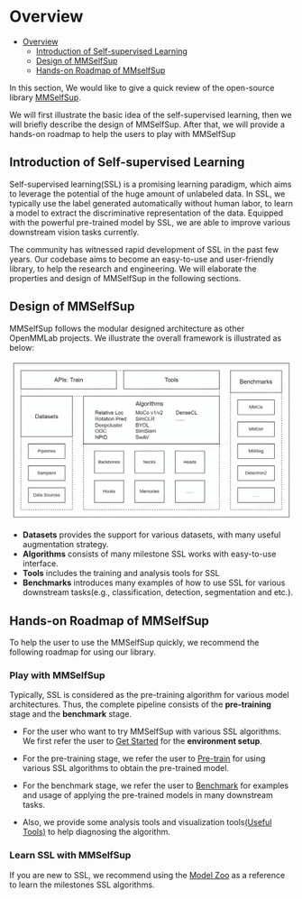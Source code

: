 # Overview

- [Overview](#overview)
  - [Introduction of Self-supervised Learning](#introduction-of-self-supervised-learning)
  - [Design of MMSelfSup](#design-of-mmselfsup)
  - [Hands-on Roadmap of MMselfSup](#hands-on-roadmap-of-mmselfsup)

In this section, We would like to give a quick review of the open-source library [MMSelfSup](https://github.com/open-mmlab/mmselfsup).

We will first illustrate the basic idea of the self-supervised learning, then we will briefly describe the design of MMSelfSup. After that, we will provide a hands-on roadmap to help the users to play with MMSelfSup

## Introduction of Self-supervised Learning

Self-supervised learning(SSL) is a promising learning paradigm, which aims to leverage the potential of the huge amount of unlabeled data. In SSL, we typically use the label generated automatically without human labor, to learn a model to extract the discriminative representation of the data. Equipped with the powerful pre-trained model by SSL, we are able to improve various downstream vision tasks currently.

The community has witnessed rapid development of SSL in the past few years. Our codebase aims to become an easy-to-use and user-friendly library, to help the research and engineering. We will elaborate the properties and design of MMSelfSup in the following sections.

## Design of MMSelfSup

MMSelfSup follows the modular designed architecture as other OpenMMLab projects. We illustrate the overall framework is illustrated as below:

<div align="center">
  <img src="../../resources/mmselfsup_arch_uml.jpg" width="500"/>
</div>

- **Datasets** provides the support for various datasets, with many useful augmentation strategy.
- **Algorithms** consists of many milestone SSL works with easy-to-use interface.
- **Tools** includes the training and analysis tools for SSL
- **Benchmarks** introduces many examples of how to use SSL for various downstream tasks(e.g., classification, detection, segmentation and etc.).

## Hands-on Roadmap of MMSelfSup

To help the user to use the MMSelfSup quickly, we recommend the following roadmap for using our library.

### Play with MMSelfSup

Typically, SSL is considered as the pre-training algorithm for various model architectures. Thus, the complete pipeline consists of the **pre-training** stage and the **benchmark** stage.

- For the user who want to try MMSelfSup with various SSL algorithms. We first refer the user to [Get Started](<>) for the **environment setup**.

- For the pre-training stage, we refer the user to [Pre-train](https://mmselfsup.readthedocs.io/en/dev-1.x/user_guides/#pretrain) for using various SSL algorithms to obtain the pre-trained model.

- For the benchmark stage, we refer the user to [Benchmark](https://mmselfsup.readthedocs.io/en/dev-1.x/user_guides/#downstream-tasks) for examples and usage of applying the pre-trained models in many downstream tasks.

- Also, we provide some analysis tools and visualization tools[(Useful Tools)](https://mmselfsup.readthedocs.io/en/dev-1.x/user_guides/#downstream-tasks) to help  diagnosing the algorithm.

### Learn SSL with MMSelfSup

If you are new to SSL, we recommend using the [Model Zoo](https://mmselfsup.readthedocs.io/en/dev-1.x/model_zoo.html) as a reference to learn the milestones SSL algorithms.
